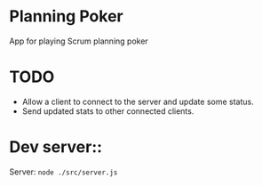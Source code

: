 # Planning Poker
App for playing Scrum planning poker
# TODO
- Allow a client to connect to the server and update some status.
- Send updated stats to other connected clients.

# Dev server::
Server: ```node ./src/server.js```
